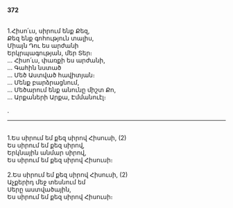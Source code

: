 **372**

\
1.Հիսո՛ւս, սիրում ենք Քեզ,\
Քեզ ենք գոհություն տալիս,\
Միայն Դու ես արժանի\
Երկրպագության, մեր Տեր։\
 ... Հիսո՛ւս, փառքի ես արժանի,\
 ... Գահին նստած\
 ... Մեծ Աստված հավիտյան։\
 ... Մենք բարձրացնում,\
 ... Մեծարում ենք անունը միշտ Քո,\
 ... Արքաների Արքա, Էմմանուէլ։

.

---

\
1.Ես սիրում եմ քեզ սիրով Հիսուսի, (2)\
Ես սիրում եմ քեզ սիրով,\
Երկնային անմար սիրով,\
Ես սիրում եմ քեզ սիրով Հիսուսի։\
\
2.Ես սիրում եմ քեզ սիրով Հիսուսի, (2)\
Աչքերիդ մեջ տեսնում եմ\
Սերը աստվածային,\
Ես սիրում եմ քեզ սիրով Հիսուսի։

